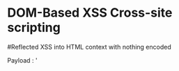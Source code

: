 # DOM-Based XSS  Cross-site scripting


#Reflected XSS into HTML context with nothing encoded


Payload : '</h1><script>alert(1)</script>
